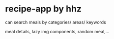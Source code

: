 # recipe-app by hhz

can search meals by categories/ areas/ keywords

meal details, lazy img components, random meal,...